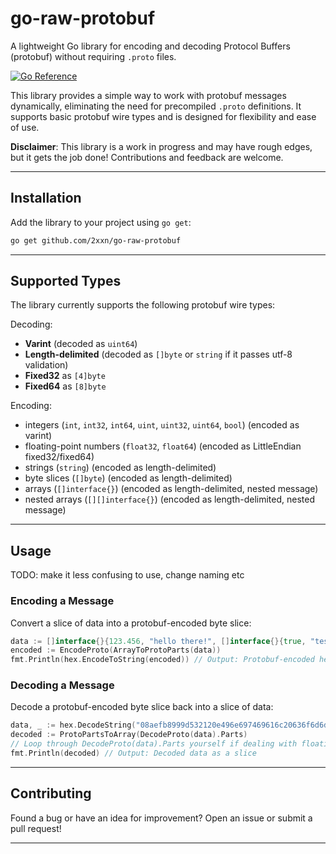 # go-raw-protobuf
A lightweight Go library for encoding and decoding Protocol Buffers (protobuf) without requiring `.proto` files.  

[![Go Reference](https://pkg.go.dev/badge/github.com/2xxn/go-raw-protobuf.svg)](https://pkg.go.dev/github.com/2xxn/go-raw-protobuf)  

This library provides a simple way to work with protobuf messages dynamically, eliminating the need for precompiled `.proto` definitions. It supports basic protobuf wire types and is designed for flexibility and ease of use.  

**Disclaimer**: This library is a work in progress and may have rough edges, but it gets the job done! Contributions and feedback are welcome.  

---

## Installation  
Add the library to your project using `go get`:  
```bash
go get github.com/2xxn/go-raw-protobuf
```  

<!-- Or simply copy the file into your project.   -->
<!-- WILL BE UNSUPPORTED AS OF v2.0.0 -->

---

## Supported Types  
The library currently supports the following protobuf wire types:  

Decoding:
- **Varint** (decoded as `uint64`)
- **Length-delimited** (decoded as `[]byte` or `string` if it passes utf-8 validation)
- **Fixed32** as `[4]byte`
- **Fixed64** as `[8]byte`

Encoding:
- integers (`int`, `int32`, `int64`, `uint`, `uint32`, `uint64`, `bool`) (encoded as varint)
- floating-point numbers (`float32`, `float64`) (encoded as LittleEndian fixed32/fixed64)
- strings (`string`) (encoded as length-delimited)
- byte slices (`[]byte`) (encoded as length-delimited)
- arrays (`[]interface{}`) (encoded as length-delimited, nested message)
- nested arrays (`[][]interface{}`) (encoded as length-delimited, nested message)


---

## Usage  
TODO: make it less confusing to use, change naming etc
### Encoding a Message  
Convert a slice of data into a protobuf-encoded byte slice:  
```go
data := []interface{}{123.456, "hello there!", []interface{}{true, "test"}}
encoded := EncodeProto(ArrayToProtoParts(data))
fmt.Println(hex.EncodeToString(encoded)) // Output: Protobuf-encoded hex string
```  

### Decoding a Message  
Decode a protobuf-encoded byte slice back into a slice of data:  
```go
data, _ := hex.DecodeString("08aefb8999d532120e496e697469616c20636f6d6d6974")
decoded := ProtoPartsToArray(DecodeProto(data).Parts)
// Loop through DecodeProto(data).Parts yourself if dealing with floating-point numbers etc or else fixed32/fixed64 will be returned as []byte and no different from utf8 invalid length-delimited data
fmt.Println(decoded) // Output: Decoded data as a slice
```  

---

## Contributing  
Found a bug or have an idea for improvement? Open an issue or submit a pull request!  

---
